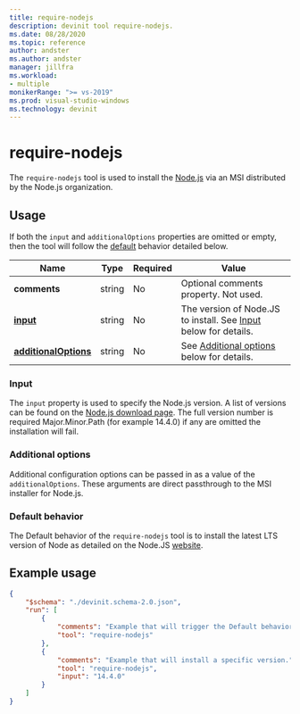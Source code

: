 ```yaml
---
title: require-nodejs
description: devinit tool require-nodejs.
ms.date: 08/28/2020
ms.topic: reference
author: andster
ms.author: andster
manager: jillfra
ms.workload:
- multiple
monikerRange: ">= vs-2019"
ms.prod: visual-studio-windows
ms.technology: devinit
---
```

# require-nodejs

The `require-nodejs` tool is used to install the [Node.js](https://nodejs.org/) via an MSI distributed by the Node.js organization.

## Usage

If both the `input` and `additionalOptions` properties are omitted or empty, then the tool will follow the [default](#default-behavior) behavior detailed below.

| Name                                             | Type   | Required | Value                                                                     |
|--------------------------------------------------|--------|----------|---------------------------------------------------------------------------|
| **comments**                                     | string | No       | Optional comments property. Not used.                                     |
| [**input**](#input)                              | string | No       | The version of Node.JS to install. See [Input](#input) below for details. |
| [**additionalOptions**](#additional-options)     | string | No       | See [Additional options](#additional-options) below for details.          |

### Input

The `input` property is used to specify the Node.js version. A list of versions can be found on the [Node.js download page](https://nodejs.org/en/download/). The full version number is required Major.Minor.Path (for example 14.4.0) if any are omitted the installation will fail.

### Additional options

Additional configuration options can be passed in as a value of the `additionalOptions`. These arguments are direct passthrough to the MSI installer for Node.js.  

### Default behavior

The Default behavior of the `require-nodejs` tool is to install the latest LTS version of Node as detailed on the Node.JS [website](https://nodejs.org/en/download/).

## Example usage

```json
{
    "$schema": "./devinit.schema-2.0.json",
    "run": [
        {
            "comments": "Example that will trigger the Default behavior of installing latest LTS of Node.JS.",
            "tool": "require-nodejs"
        },
        {
            "comments": "Example that will install a specific version.",
            "tool": "require-nodejs",
            "input": "14.4.0"
        }
    ]
}
```
